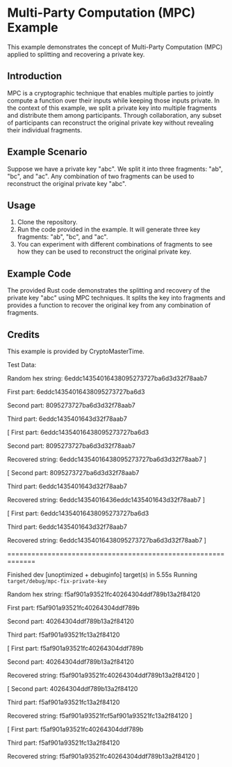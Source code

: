 # Multi-Party Computation (MPC) Example

This example demonstrates the concept of Multi-Party Computation (MPC) applied to splitting and recovering a private key. 

## Introduction
MPC is a cryptographic technique that enables multiple parties to jointly compute a function over their inputs while keeping those inputs private. In the context of this example, we split a private key into multiple fragments and distribute them among participants. Through collaboration, any subset of participants can reconstruct the original private key without revealing their individual fragments.

## Example Scenario
Suppose we have a private key "abc". We split it into three fragments: "ab", "bc", and "ac". Any combination of two fragments can be used to reconstruct the original private key "abc".

## Usage
1. Clone the repository.
2. Run the code provided in the example. It will generate three key fragments: "ab", "bc", and "ac".
3. You can experiment with different combinations of fragments to see how they can be used to reconstruct the original private key.

## Example Code
The provided Rust code demonstrates the splitting and recovery of the private key "abc" using MPC techniques. It splits the key into fragments and provides a function to recover the original key from any combination of fragments.

## Credits
This example is provided by CryptoMasterTime.



Test Data:

Random hex string: 6eddc14354016438095273727ba6d3d32f78aab7

First part: 6eddc14354016438095273727ba6d3

Second part: 8095273727ba6d3d32f78aab7

Third part: 6eddc1435401643d32f78aab7



[
First part: 6eddc14354016438095273727ba6d3

Second part: 8095273727ba6d3d32f78aab7

Recovered string: 6eddc14354016438095273727ba6d3d32f78aab7
]


[
Second part: 8095273727ba6d3d32f78aab7

Third part: 6eddc1435401643d32f78aab7

Recovered string: 6eddc14354016436eddc1435401643d32f78aab7
]

[
First part: 6eddc14354016438095273727ba6d3

Third part: 6eddc1435401643d32f78aab7

Recovered string: 6eddc14354016438095273727ba6d3d32f78aab7
]

=============================================================

Finished dev [unoptimized + debuginfo] target(s) in 5.55s
     Running `target/debug/mpc-fix-private-key`

Random hex string: f5af901a93521fc40264304ddf789b13a2f84120

First part: f5af901a93521fc40264304ddf789b

Second part: 40264304ddf789b13a2f84120

Third part: f5af901a93521fc13a2f84120

[
First part: f5af901a93521fc40264304ddf789b

Second part: 40264304ddf789b13a2f84120

Recovered string: f5af901a93521fc40264304ddf789b13a2f84120
]

[
Second part: 40264304ddf789b13a2f84120

Third part: f5af901a93521fc13a2f84120

Recovered string: f5af901a93521fcf5af901a93521fc13a2f84120
]

[
First part: f5af901a93521fc40264304ddf789b

Third part: f5af901a93521fc13a2f84120

Recovered string: f5af901a93521fc40264304ddf789b13a2f84120
]
